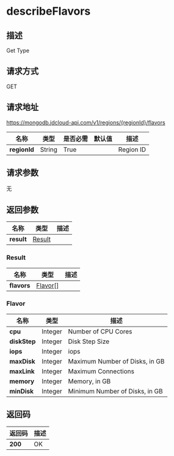 # describeFlavors


## 描述
Get Type

## 请求方式
GET

## 请求地址
https://mongodb.jdcloud-api.com/v1/regions/{regionId}/flavors

|名称|类型|是否必需|默认值|描述|
|---|---|---|---|---|
|**regionId**|String|True||Region ID|

## 请求参数
无


## 返回参数
|名称|类型|描述|
|---|---|---|
|**result**|[Result](##Result)||


### <a name="Result">Result</a>
|名称|类型|描述|
|---|---|---|
|**flavors**|[Flavor[]](##Flavor)||
### <a name="Flavor">Flavor</a>
|名称|类型|描述|
|---|---|---|
|**cpu**|Integer|Number of CPU Cores|
|**diskStep**|Integer|Disk Step Size|
|**iops**|Integer|iops|
|**maxDisk**|Integer|Maximum Number of Disks, in GB|
|**maxLink**|Integer|Maximum Connections|
|**memory**|Integer|Memory, in GB|
|**minDisk**|Integer|Minimum Number of Disks, in GB|

## 返回码
|返回码|描述|
|---|---|
|**200**|OK|
